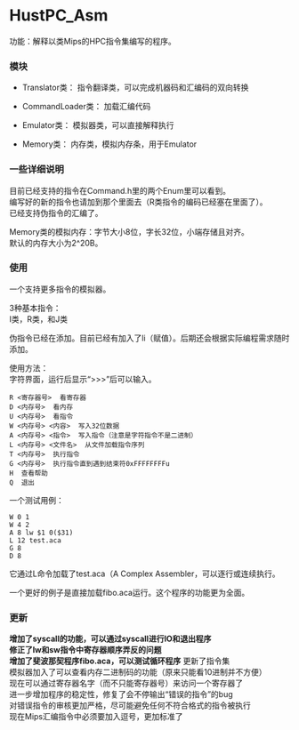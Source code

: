 # HustPC_Asm

功能：解释以类Mips的HPC指令集编写的程序。

### 模块

- Translator类：
指令翻译类，可以完成机器码和汇编码的双向转换  

- CommandLoader类：
加载汇编代码  

- Emulator类：
模拟器类，可以直接解释执行  

- Memory类：
内存类，模拟内存条，用于Emulator  

### 一些详细说明

目前已经支持的指令在Command.h里的两个Enum里可以看到。  
编写好的新的指令也请加到那个里面去（R类指令的编码已经塞在里面了）。  
已经支持伪指令的汇编了。  
  
Memory类的模拟内存：字节大小8位，字长32位，小端存储且对齐。  
默认的内存大小为2^20B。  

### 使用

一个支持更多指令的模拟器。  
  
3种基本指令：  
I类，R类，和J类  
  
伪指令已经在添加。目前已经有加入了li（赋值）。后期还会根据实际编程需求随时添加。  
  
使用方法：  
字符界面，运行后显示“>>>”后可以输入。  
```
R <寄存器号>  看寄存器
D <内存号>  看内存
U <内存号>  看指令
W <内存号> <内容>  写入32位数据
A <内存号> <指令>  写入指令（注意是字符指令不是二进制）
L <内存号> <文件名>  从文件加载指令序列
T <内存号>  执行指令
G <内存号>  执行指令直到遇到结束符0xFFFFFFFFu
H  查看帮助
Q  退出
```

一个测试用例：
```
W 0 1
W 4 2 
A 8 lw $1 0($31)
L 12 test.aca
G 8
D 8
```

它通过L命令加载了test.aca（A Complex Assembler，可以逐行或连续执行。

一个更好的例子是直接加载fibo.aca运行。这个程序的功能更为全面。

### 更新

__增加了syscall的功能，可以通过syscall进行IO和退出程序__  
__修正了lw和sw指令中寄存器顺序弄反的问题__  
__增加了斐波那契程序fibo.aca，可以测试循环程序__
更新了指令集   
模拟器加入了可以查看内存二进制码的功能（原来只能看10进制并不方便）  
现在可以通过寄存器名字（而不只能寄存器号）来访问一个寄存器了  
进一步增加程序的稳定性，修复了会不停输出“错误的指令”的bug  
对错误指令的审核更加严格，尽可能避免任何不符合格式的指令被执行  
现在Mips汇编指令中必须要加入逗号，更加标准了  